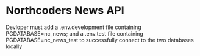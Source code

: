 # Northcoders News API


Devloper must add a .env.development file containing PGDATABASE=nc_news; and a .env.test file containing PGDATABASE=nc_news_test to successfully connect to the two databases locally

